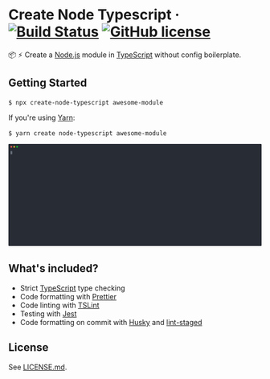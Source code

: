 # Create Node Typescript &middot; [![Build Status](https://travis-ci.com/kevinpollet/create-node-typescript.svg?token=tSMJcyr4W5f93JMvoe6S&branch=master)](https://travis-ci.com/kevinpollet/create-node-typescript) [![GitHub license](https://img.shields.io/badge/license-MIT-blue.svg)](./LICENSE.md)

📦 ⚡ Create a [Node.js][1] module in [TypeScript][2] without config boilerplate.

## Getting Started

```shell
$ npx create-node-typescript awesome-module
```

If you're using [Yarn][8]:

```shell
$ yarn create node-typescript awesome-module
```

<p align="center">
  <img src="https://github.com/kevinpollet/create-node-typescript/blob/master/termcast.svg" width="600" />
</p>

## What's included?

- Strict [TypeScript][2] type checking
- Code formatting with [Prettier][3]
- Code linting with [TSLint][4]
- Testing with [Jest][5]
- Code formatting on commit with [Husky][6] and [lint-staged][7]

## License

See [LICENSE.md](./LICENSE.md).

[1]: https://nodejs.org/en/
[2]: https://www.typescriptlang.org/
[3]: https://prettier.io/
[4]: https://palantir.github.io/tslint/
[5]: https://jestjs.io/
[6]: https://github.com/typicode/husky
[7]: https://github.com/okonet/lint-staged
[8]: https://yarnpkg.com/en/
